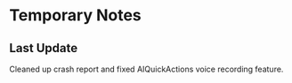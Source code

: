 # Temporary Notes

## Last Update

Cleaned up crash report and fixed AIQuickActions voice recording feature.
